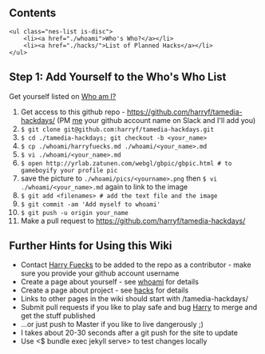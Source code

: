 <section class="nes-container t-grey with-title">
    <h2 class="title tred">Contents</h2>

    <ul class="nes-list is-disc">
        <li><a href="./whoami">Who's Who?</a></li>
        <li><a href="./hacks/">List of Planned Hacks</a></li>
    </ul>

</section>

<i class="nes-ash"></i>

<section class="nes-container t-grey with-title">
    <h2 class="title tred">Step 1: Add Yourself to the Who's Who List</h2>
    <p>Get yourself listed on <a href="/tamedia-hackdays/whoami">Who am I?</a></p>
    <ol>
        <li>Get access to this github repo - <a href="https://github.com/harryf/tamedia-hackdays/">https://github.com/harryf/tamedia-hackdays/</a> (PM <a href="/tamedia-hackdays/whoami/harryfuecks">me</a> your github account name on Slack and I'll add you)</li>
        <li><code>$ git clone git@github.com:harryf/tamedia-hackdays.git</code></li>
        <li><code>$ cd ./tamedia-hackdays; git checkout -b &lt;your_name&gt;</code></li>
        <li><code>$ cp ./whoami/harryfuecks.md ./whoami/&lt;your_name&gt;.md</code></li>
        <li><code>$ vi ./whoami/&lt;your_name&gt;.md</code></li>
        <li><code>$ open http://yrlab.zatunen.com/webgl/gbpic/gbpic.html # to gameboyify your profile pic</code></li>
        <li>save the picture to <code>./whoami/pics/&lt;yourname&gt;.png</code> then <code>$ vi ./whoami/&lt;your_name&gt;.md</code> again to link to the image</li>
        <li><code>$ git add &lt;filenames&gt; # add the text file and the image</code></li>
        <li><code>$ git commit -am 'Add myself to whoami'</code></li>
        <li><code>$ git push -u origin your_name</code></li>
        <li>Make a pull request to <a href="https://github.com/harryf/tamedia-hackdays/">https://github.com/harryf/tamedia-hackdays/</a></li>
    </ol>
</section>

<section class="nes-container t-grey with-title">
    <h2 class="title tred">Further Hints for Using this Wiki</h2>
    <ul class="nes-list is-disc">
        <li>Contact <a href="/tamedia-hackdays/whoami/harryfuecks">Harry Fuecks</a> to be added to the repo as a contributor - make sure you provide your github account username</li>
        <li>Create a page about yourself - see <a href="/tamedia-hackdays/whoami/">whoami</a> for details</li>
        <li>Create a page about project - see <a href="/tamedia-hackdays/hacks/">hacks</a> for details</li>
        <li>Links to other pages in the wiki should start with /tamedia-hackdays/</li>
        <li>Submit pull requests if you like to play safe and bug <a href="/tamedia-hackdays/whoami/harryfuecks">Harry</a> to merge and get the stuff published</li>
        <li>...or just push to Master if you like to live dangerously ;)</li>
        <li>I takes about 20-30 seconds after a git push for the site to update</li>
        <li>Use <$ bundle exec jekyll serve> to test changes locally</li>
    </ul>
</section>